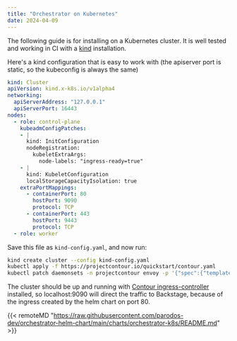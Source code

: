 ```yaml
---
title: "Orchestrator on Kubernetes"
date: 2024-04-09
---
```


The following guide is for installing on a Kubernetes cluster. It is well tested and working in CI with a [kind](https://kind.sigs.k8s.io/) installation.

Here's a kind configuration that is easy to work with (the apiserver port is static, so the kubeconfig is always the same)
```yaml
kind: Cluster
apiVersion: kind.x-k8s.io/v1alpha4
networking:
  apiServerAddress: "127.0.0.1"
  apiServerPort: 16443
nodes:
  - role: control-plane
    kubeadmConfigPatches:
    - |
      kind: InitConfiguration
      nodeRegistration:
        kubeletExtraArgs:
          node-labels: "ingress-ready=true"
    - |
      kind: KubeletConfiguration
      localStorageCapacityIsolation: true
    extraPortMappings:
      - containerPort: 80
        hostPort: 9090
        protocol: TCP
      - containerPort: 443
        hostPort: 9443
        protocol: TCP
  - role: worker
```

Save this file as `kind-config.yaml`, and now run:
```bash
kind create cluster --config kind-config.yaml
kubectl apply -f https://projectcontour.io/quickstart/contour.yaml
kubectl patch daemonsets -n projectcontour envoy -p '{"spec":{"template":{"spec":{"nodeSelector":{"ingress-ready":"true"},"tolerations":[{"key":"node-role.kubernetes.io/control-plane","operator":"Equal","effect":"NoSchedule"},{"key":"node-role.kubernetes.io/master","operator":"Equal","effect":"NoSchedule"}]}}}}'
```

The cluster should be up and running with [Contour ingress-controller](https://projectcontour.io) installed, so localhost:9090 will direct the traffic to Backstage, because of the ingress created by the helm chart on port 80.

{{< remoteMD "https://raw.githubusercontent.com/parodos-dev/orchestrator-helm-chart/main/charts/orchestrator-k8s/README.md" >}}
